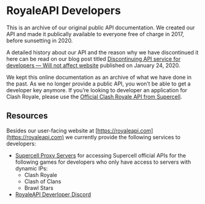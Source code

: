 # RoyaleAPI Developers

This is an archive of our original public API documentation. We created our API and made it publically available to everyone free of charge in 2017, before sunsetting in 2020.

A detailed history about our API and the reason why we have discontinued it here can be read on our blog post titled [Discontinuing API service for developers — Will not affect website](https://royaleapi.com/blog/sunset-api) published on January 24, 2020.

We kept this online documentation as an archive of what we have done in the past. As we no longer provide a public API, you won’t be able to get a developer key anymore. If you’re looking to developer an application for Clash Royale, please use the [Official Clash Royale API from Supercell](https://developer.clashroyale.com).

## Resources

Besides our user-facing website at [https://royaleapi.com](https://royaleapi.com) we currently provide the following services to developers:

- [Supercell Proxy Servers](/proxy) for accessing Supercell official APIs for the following games for developers who only have access to servers with dynamic IPs:
  - Clash Royale
  - Clash of Clans
  - Brawl Stars
- [RoyaleAPI Deverloper Discord](https://discord.royaleapi.dev)
